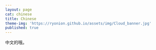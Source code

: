 ```yaml
---
layout: page
cat: chinese
title: Chinese
theme-img: 'https://ryonion.github.io/assets/img/Cloud_banner.jpg'
published: true
---
```


中文的哦。
